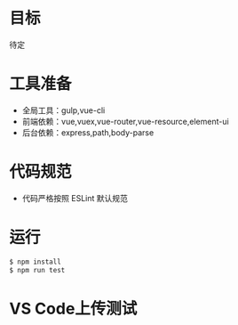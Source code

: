 # 目标
待定

# 工具准备
- 全局工具：gulp,vue-cli
- 前端依赖：vue,vuex,vue-router,vue-resource,element-ui
- 后台依赖：express,path,body-parse

# 代码规范
- 代码严格按照 ESLint 默认规范

# 运行
``` bash
$ npm install
$ npm run test
```

# VS Code上传测试
